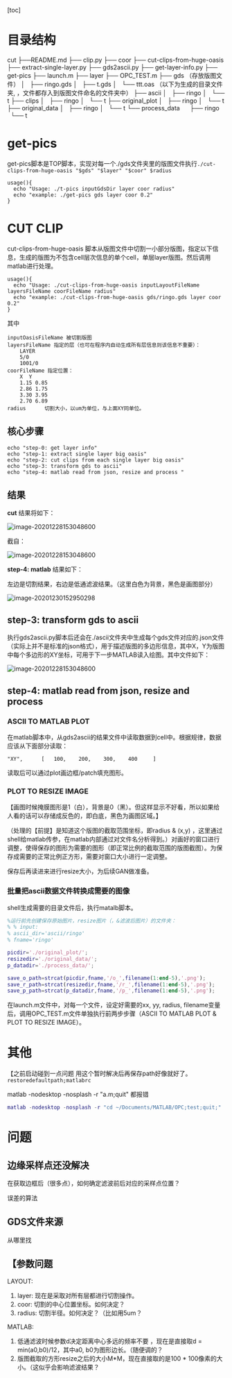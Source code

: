 [toc]

# 目录结构

cut
├──README.md
├── clip.py
├── coor
├── cut-clips-from-huge-oasis
├── extract-single-layer.py
├── gds2ascii.py
├── get-layer-info.py
├── get-pics
├── launch.m
├── layer
├── OPC_TEST.m
├── gds （存放版图文件）
│   ├── ringo.gds
│   ├── t.gds
│   └── ttt.oas
（以下为生成的目录文件夹, ，文件都存入到版图文件命名的文件夹中）
├── ascii
│   ├── ringo
│   └── t
├── clips
│   ├── ringo
│   └── t
├── original_plot
│   ├── ringo
│   └── t
├── original_data
│   ├── ringo
│   └── t
└── process_data
      ├── ringo
      └── t



# get-pics

get-pics脚本是TOP脚本，实现对每一个./gds文件夹里的版图文件执行`./cut-clips-from-huge-oasis "$gds" "$layer" "$coor" $radius`

```shell
usage(){
  echo "Usage: ./t-pics inputGdsDir layer coor radius"
  echo "example: ./get-pics gds layer coor 0.2"
}
```



# CUT CLIP

cut-clips-from-huge-oasis 脚本从版图文件中切割一小部分版图，指定以下信息，生成的版图为不包含cell层次信息的单个cell，单层layer版图。然后调用matlab进行处理。

```shell
usage(){
  echo "Usage: ./cut-clips-from-huge-oasis inputLayoutFileName layersFileName coorFileName radius"
  echo "example: ./cut-clips-from-huge-oasis gds/ringo.gds layer coor 0.2"
}
```

其中

```
inputOasisFileName 被切割版图
layersFileName 指定的层（也可在程序内自动生成所有层信息则该信息不重要）：
    LAYER
    5/0
    1001/0
coorFileName 指定位置：
    X  Y
    1.15 0.85
    2.86 1.75
    3.30 3.95
    2.70 6.89
radius 		切割大小，以um为单位，与上面XY同单位。
```

## 核心步骤

```shell
echo "step-0: get layer info"
echo "step-1: extract single layer big oasis"
echo "step-2: cut clips from each single layer big oasis"
echo "step-3: transform gds to ascii"
echo "step-4: matlab read from json, resize and process "
```


## 结果
**cut** 结果将如下：

![image-20201228153048600](README.assets/image-20201225143848229.png)

截自：

![image-20201228153048600](README.assets/image-20201225144147033.png)



**step-4: matlab** 结果如下：

左边是切割结果，右边是低通滤波结果。（这里白色为背景，黑色是画图部分）

![image-20201230152950298](README.assets/image-20201230152950298.png)



## step-3: transform gds to ascii

执行gds2ascii.py脚本后还会在./ascii文件夹中生成每个gds文件对应的.json文件（实际上并不是标准的json格式），用于描述版图的多边形信息，其中X，Y为版图中每个多边形的XY坐标，可用于下一步MATLAB读入绘图。其中文件如下：

![image-20201228153048600](README.assets/image-20201225155459250.png)



## step-4: matlab read from json, resize and process

### ASCII TO MATLAB PLOT

在matlab脚本中，从gds2ascii的结果文件中读取数据到cell中。根据规律，数据应该从下面部分读取：

```"XY",      [   100,    200,    300,    400     ]```

读取后可以通过plot画边框/patch填充图形。



### PLOT TO RESIZE IMAGE

【画图时候掩膜图形是1（白），背景是0（黑）。但这样显示不好看，所以如果给人看的话可以存储成反色的，即白底，黑色为画图区域。】

（处理的【前提】是知道这个版图的截取范围坐标，即radius & (x,y) ，这里通过shell给matlab传参，在matlab内部通过对文件名分析得到。）对画好的窗口进行调整，使得保存的图形为需要的图形（即正常比例的截取范围的版图截图）。为保存成需要的正常比例正方形，需要对窗口大小进行一定调整。

保存后再读进来进行resize大小，为后续GAN做准备。



### 批量把ascii数据文件转换成需要的图像

shell生成需要的目录文件后，执行matalb脚本。

```matlab
%运行前先创建保存原始图片，resize图片（，&滤波后图片）的文件夹：
% % input: 
% ascii_dir='ascii/ringo'
% fname='ringo'

picdir='./original_plot/';
resizedir='./original_data/';
p_datadir='./process_data/';

save_o_path=strcat(picdir,fname,'/o_',filename(1:end-5),'.png');
save_r_path=strcat(resizedir,fname,'/r_',filename(1:end-5),'.png');
save_p_path=strcat(p_datadir,fname,'/p_',filename(1:end-5),'.png');
```

在launch.m文件中，对每一个文件，设定好需要的xx, yy, radius, filename变量后，调用OPC_TEST.m文件单独执行前两步步骤（ASCII TO MATLAB PLOT & PLOT TO RESIZE IMAGE）。






# 其他
【之前启动碰到一点问题 用这个暂时解决后再保存path好像就好了。`restoredefaultpath;matlabrc`

matlab -nodesktop -nosplash -r "a.m;quit" 都报错

```matlab
matlab -nodesktop -nosplash -r "cd ~/Documents/MATLAB/OPC;test;quit;"
```







# 问题

## 边缘采样点还没解决 

在获取边框后（很多点），如何确定滤波前后对应的采样点位置？

误差的算法



## GDS文件来源

从哪里找



## 【参数问题 

LAYOUT:

1. layer: 现在是采取对所有层都进行切割操作。
2. coor: 切割的中心位置坐标。如何决定？
3. radius: 切割半径。如何决定？（比如用5um？



MATLAB:

1. 低通滤波时候参数d决定距离中心多远的频率不要 ，现在是直接取d = min(a0,b0)/12，其中a0, b0为图形边长。（随便调的？
2. 版图截取的方形resize之后的大小M*M，现在直接取的是100 * 100像素的大小。（这似乎会影响滤波结果？







